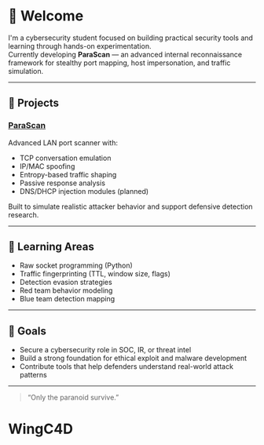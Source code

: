 # 👋 Welcome

I'm a cybersecurity student focused on building practical security tools and learning through hands-on experimentation.  
Currently developing **ParaScan** — an advanced internal reconnaissance framework for stealthy port mapping, host impersonation, and traffic simulation.

---

## 🔧 Projects

### [ParaScan](https://github.com/WingC4D/ParaScan)

Advanced LAN port scanner with:

- TCP conversation emulation
- IP/MAC spoofing
- Entropy-based traffic shaping
- Passive response analysis
- DNS/DHCP injection modules (planned)

Built to simulate realistic attacker behavior and support defensive detection research.

---

## 🧠 Learning Areas

- Raw socket programming (Python)
- Traffic fingerprinting (TTL, window size, flags)
- Detection evasion strategies
- Red team behavior modeling
- Blue team detection mapping

---

## 🎯 Goals

- Secure a cybersecurity role in SOC, IR, or threat intel
- Build a strong foundation for ethical exploit and malware development
- Contribute tools that help defenders understand real-world attack patterns

---

> “Only the paranoid survive.”
# WingC4D
